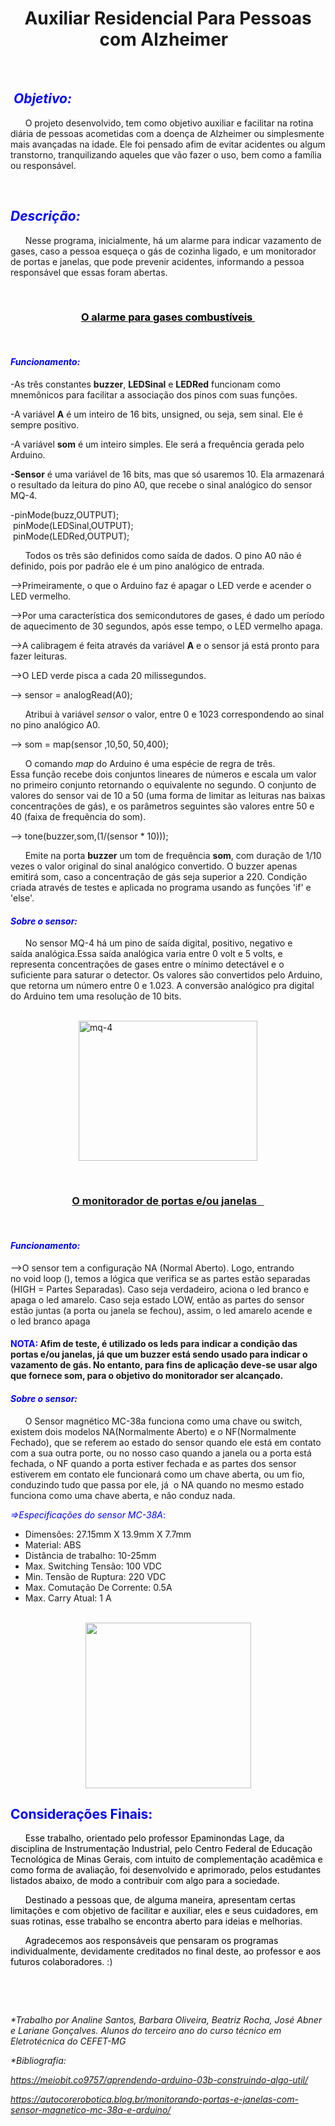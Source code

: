 <h1 style="text-align: center;" aria-level="1"><strong><span data-contrast="none">Auxiliar Residencial Para Pessoas com Alzheimer&nbsp;</span></strong><span data-ccp-props="{&quot;201341983&quot;:0,&quot;335559738&quot;:240,&quot;335559739&quot;:0,&quot;335559740&quot;:259}">&nbsp;</span></h1>
<p><span data-contrast="auto">&nbsp;</span><span data-ccp-props="{&quot;201341983&quot;:0,&quot;335551550&quot;:2,&quot;335551620&quot;:2,&quot;335559739&quot;:160,&quot;335559740&quot;:259}">&nbsp;</span></p>
<h2 aria-level="2"><strong><em><span data-contrast="none">&nbsp;<span style="color: #0000ff;">Objetivo:</span></span></em></strong><span data-ccp-props="{&quot;201341983&quot;:0,&quot;335559738&quot;:40,&quot;335559739&quot;:0,&quot;335559740&quot;:259}">&nbsp;</span></h2>
<p><span data-contrast="auto">&nbsp; &nbsp; &nbsp; O projeto desenvolvido, tem como objetivo auxiliar e facilitar na rotina di&aacute;ria de pessoas acometidas com a doen&ccedil;a de Alzheimer ou simplesmente mais avan&ccedil;adas na idade. Ele foi pensado afim de evitar acidentes ou algum transtorno, tranquilizando aqueles que v&atilde;o fazer o uso, bem como a fam&iacute;lia ou respons&aacute;vel.</span><span data-ccp-props="{&quot;201341983&quot;:0,&quot;335559731&quot;:708,&quot;335559739&quot;:160,&quot;335559740&quot;:259}">&nbsp;</span></p>
<p><span data-contrast="auto">&nbsp;</span><span data-ccp-props="{&quot;201341983&quot;:0,&quot;335559739&quot;:160,&quot;335559740&quot;:259}">&nbsp;</span></p>
<h2 aria-level="2"><span style="color: #0000ff;"><strong><em>Descri&ccedil;&atilde;o:&nbsp;</em></strong>&nbsp;</span></h2>
<p><span data-contrast="auto">&nbsp; &nbsp; &nbsp; Nesse programa, inicialmente, h&aacute; um alarme para indicar vazamento de gases, caso a pessoa esque&ccedil;a o g&aacute;s de cozinha ligado, e um monitorador de portas e janelas, que pode&nbsp;</span><span data-contrast="auto">prevenir</span><span data-contrast="auto">&nbsp;acidentes, informando a pessoa respons&aacute;vel que essas foram abertas.</span><span data-ccp-props="{&quot;201341983&quot;:0,&quot;335559731&quot;:708,&quot;335559739&quot;:160,&quot;335559740&quot;:259}">&nbsp;</span></p>
<p aria-level="2"><span data-contrast="none">&nbsp;</span><span data-ccp-props="{&quot;201341983&quot;:0,&quot;335559738&quot;:40,&quot;335559739&quot;:0,&quot;335559740&quot;:259}">&nbsp;</span></p>
<h3 style="text-align: center;"><span style="text-decoration: underline;"><span style="color: #000000; text-decoration: underline;"><strong>O alarme para gases&nbsp;</strong><strong>combust&iacute;veis</strong>&nbsp;</span></span></h3>
<p><strong><span data-contrast="auto">&nbsp;</span></strong><span data-ccp-props="{&quot;201341983&quot;:0,&quot;335559739&quot;:160,&quot;335559740&quot;:259}">&nbsp;</span></p>
<h4><span style="color: #0000ff;"><strong><em>Funcionamento:</em></strong><strong><em>&nbsp;</em></strong></span><span data-ccp-props="{&quot;201341983&quot;:0,&quot;335559739&quot;:160,&quot;335559740&quot;:259}">&nbsp;</span></h4>
<p><span data-contrast="auto">-As tr&ecirc;s constantes&nbsp;</span><strong><span data-contrast="auto">buzzer</span></strong><span data-contrast="auto">,&nbsp;</span><strong><span data-contrast="auto">LEDSinal</span></strong><span data-contrast="auto">&nbsp;e&nbsp;</span><strong><span data-contrast="auto">LEDRed</span></strong><span data-contrast="auto">&nbsp;funcionam como mnem&ocirc;nicos para facilitar a associa&ccedil;&atilde;o dos pinos com suas fun&ccedil;&otilde;es.&nbsp;</span><span data-ccp-props="{&quot;201341983&quot;:0,&quot;335559739&quot;:160,&quot;335559740&quot;:259}">&nbsp;</span></p>
<p><span data-contrast="auto">-A vari&aacute;vel&nbsp;</span><strong><span data-contrast="auto">A</span></strong><span data-contrast="auto">&nbsp;&eacute; um inteiro de 16 bits,&nbsp;unsigned, ou seja, sem sinal. Ele &eacute; sempre positivo.</span><span data-ccp-props="{&quot;201341983&quot;:0,&quot;335559739&quot;:160,&quot;335559740&quot;:259}">&nbsp;</span></p>
<p><span data-contrast="auto">-A vari&aacute;vel&nbsp;</span><strong><span data-contrast="auto">som</span></strong><span data-contrast="auto">&nbsp;&eacute; um inteiro simples. Ele ser&aacute; a frequ&ecirc;ncia gerada pelo Arduino.</span><span data-ccp-props="{&quot;201341983&quot;:0,&quot;335559739&quot;:160,&quot;335559740&quot;:259}">&nbsp;</span></p>
<p><strong><span data-contrast="auto">-Sensor</span></strong><span data-contrast="auto">&nbsp;&eacute; uma vari&aacute;vel de 16 bits, mas que s&oacute; usaremos 10. Ela armazenar&aacute; o resultado da leitura do pino A0, que recebe o sinal anal&oacute;gico do sensor MQ-4.</span><span data-ccp-props="{&quot;201341983&quot;:0,&quot;335559739&quot;:160,&quot;335559740&quot;:259}">&nbsp;</span></p>
<p><span data-contrast="auto">-pinMode(buzz,OUTPUT);<br />&nbsp;pinMode(LEDSinal,OUTPUT);<br />&nbsp;pinMode(LEDRed,OUTPUT);</span><span data-contrast="auto">&nbsp;</span><span data-ccp-props="{&quot;201341983&quot;:0,&quot;335559739&quot;:160,&quot;335559740&quot;:259}">&nbsp;</span></p>
<p><span data-contrast="auto">&nbsp; &nbsp; &nbsp; Todos os tr&ecirc;s s&atilde;o definidos como sa&iacute;da de dados. O pino A0 n&atilde;o &eacute; definido, pois por padr&atilde;o ele &eacute; um pino anal&oacute;gico de entrada.</span><span data-ccp-props="{&quot;201341983&quot;:0,&quot;335559731&quot;:708,&quot;335559739&quot;:160,&quot;335559740&quot;:259}">&nbsp;</span></p>
<p><span data-contrast="auto">--&gt;Primeiramente, o que o Arduino faz &eacute; apagar o LED verde e acender o LED vermelho.</span><span data-ccp-props="{&quot;201341983&quot;:0,&quot;335559739&quot;:160,&quot;335559740&quot;:259}">&nbsp;</span></p>
<p><span data-contrast="auto">--&gt;Por uma&nbsp;</span><span data-contrast="auto">caracter&iacute;stica</span><span data-contrast="auto">&nbsp;dos semicondutores de gases, &eacute; dado um per&iacute;odo de aquecimento de 30 segundos, ap&oacute;s esse tempo, o LED vermelho apaga.</span><span data-ccp-props="{&quot;201341983&quot;:0,&quot;335559739&quot;:160,&quot;335559740&quot;:259}">&nbsp;</span></p>
<p><span data-contrast="auto">--&gt;A calibragem &eacute; feita atrav&eacute;s da vari&aacute;vel&nbsp;</span><strong><span data-contrast="auto">A</span></strong><span data-contrast="auto">&nbsp;e o sensor j&aacute; est&aacute; pronto para fazer leituras.</span><span data-ccp-props="{&quot;201341983&quot;:0,&quot;335559739&quot;:160,&quot;335559740&quot;:259}">&nbsp;</span></p>
<p><span data-contrast="auto">--&gt;O LED verde pisca a cada 20 milissegundos.</span><span data-ccp-props="{&quot;201341983&quot;:0,&quot;335559739&quot;:160,&quot;335559740&quot;:259}">&nbsp;</span></p>
<p><span data-contrast="auto">--&gt;&nbsp;</span><span data-contrast="auto">sensor =&nbsp;analogRead(A0);&nbsp;&nbsp;</span><span data-ccp-props="{&quot;201341983&quot;:0,&quot;335559739&quot;:160,&quot;335559740&quot;:259}">&nbsp;</span></p>
<p><span data-contrast="auto">&nbsp; &nbsp; &nbsp; Atribui &agrave; vari&aacute;vel&nbsp;</span><em><span data-contrast="auto">sensor</span></em><span data-contrast="auto">&nbsp;o valor, entre 0 e 1023 correspondendo ao sinal no pino anal&oacute;gico A0.</span><span data-ccp-props="{&quot;201341983&quot;:0,&quot;335559731&quot;:708,&quot;335559739&quot;:160,&quot;335559740&quot;:259}">&nbsp;</span></p>
<p><span data-contrast="auto">--&gt;&nbsp;</span><span data-contrast="auto">som =&nbsp;map(sensor ,10,50, 50,400);&nbsp;</span><span data-ccp-props="{&quot;201341983&quot;:0,&quot;335559739&quot;:160,&quot;335559740&quot;:259}">&nbsp;</span></p>
<p><span data-contrast="auto">&nbsp; &nbsp; &nbsp; O comando&nbsp;</span><em><span data-contrast="auto">map</span></em><span data-contrast="auto">&nbsp;do Arduino &eacute; uma esp&eacute;cie de regra de&nbsp;</span><span data-contrast="auto">tr&ecirc;s. Essa</span><span data-contrast="auto">&nbsp;fun&ccedil;&atilde;o recebe dois conjuntos lineares de n&uacute;meros e escala um valor no primeiro conjunto retornando o equivalente no segundo. O conjunto de valores do sensor vai de 10 a 50 (uma forma de limitar as leituras nas baixas concentra&ccedil;&otilde;es de g&aacute;s), e os par&acirc;metros seguintes s&atilde;o valores entre 50 e 40 (faixa de frequ&ecirc;ncia do som).</span><span data-ccp-props="{&quot;201341983&quot;:0,&quot;335559731&quot;:708,&quot;335559739&quot;:160,&quot;335559740&quot;:259}">&nbsp;</span></p>
<p><span data-contrast="auto">--&gt;&nbsp;</span><span data-contrast="auto">tone</span><span data-contrast="auto">(buzzer,som,(1/(sensor * 10)));&nbsp;</span><span data-ccp-props="{&quot;201341983&quot;:0,&quot;335559739&quot;:160,&quot;335559740&quot;:259}">&nbsp;</span></p>
<p><span data-contrast="auto">&nbsp; &nbsp; &nbsp; Emite na porta&nbsp;</span><strong><span data-contrast="auto">buzzer</span></strong><span data-contrast="auto">&nbsp;um tom de frequ&ecirc;ncia&nbsp;</span><strong><span data-contrast="auto">som</span></strong><span data-contrast="auto">, com dura&ccedil;&atilde;o de 1/10 vezes o valor original do sinal anal&oacute;gico convertido. O buzzer apenas emitir&aacute; som, caso a concentra&ccedil;&atilde;o de g&aacute;s seja superior a 220. Condi&ccedil;&atilde;o criada atrav&eacute;s de testes e aplicada no programa usando as fun&ccedil;&otilde;es 'if' e 'else'.</span></p>
<h4 aria-level="4"><span style="color: #0000ff;"><strong><em>Sobre o sensor:&nbsp;</em></strong></span><span data-ccp-props="{&quot;201341983&quot;:0,&quot;335559738&quot;:40,&quot;335559739&quot;:0,&quot;335559740&quot;:259}">&nbsp;</span></h4>
<p><span data-contrast="auto">&nbsp; &nbsp; &nbsp; No sensor MQ-4 h&aacute; um pino de sa&iacute;da digital, positivo, negativo e sa&iacute;da&nbsp;anal&oacute;gica.Essa&nbsp;sa&iacute;da anal&oacute;gica varia entre 0 volt e 5 volts, e representa concentra&ccedil;&otilde;es de gases entre o m&iacute;nimo detect&aacute;vel e o suficiente para saturar o detector. Os valores s&atilde;o convertidos pelo Arduino, que retorna um n&uacute;mero entre 0 e 1.023. A&nbsp;</span><span data-contrast="auto">convers&atilde;o anal&oacute;gico</span><span data-contrast="auto">&nbsp;pra digital do Arduino tem uma resolu&ccedil;&atilde;o de 10 bits.&nbsp;</span><span data-ccp-props="{&quot;201341983&quot;:0,&quot;335559731&quot;:708,&quot;335559739&quot;:160,&quot;335559740&quot;:259}">&nbsp;</span></p>
<p><span data-ccp-props="{&quot;201341983&quot;:0,&quot;335559739&quot;:160,&quot;335559740&quot;:259}">&nbsp;</span><img style="display: block; margin-left: auto; margin-right: auto;" src="https://meiobit.com/wp-content/uploads/2017/08/20170801mq-4.jpg" alt="mq-4" width="286" height="224" /></p>
<p><span data-contrast="auto">&nbsp;</span><span data-ccp-props="{&quot;201341983&quot;:0,&quot;335559739&quot;:160,&quot;335559740&quot;:259}">&nbsp;</span></p>
<h3 style="text-align: center;" aria-level="2"><span style="text-decoration: underline;"><strong>O monitorador de portas e/ou janelas&nbsp;&nbsp;</strong>&nbsp;</span></h3>
<p><span data-ccp-props="{&quot;201341983&quot;:0,&quot;335559739&quot;:160,&quot;335559740&quot;:259}">&nbsp;</span></p>
<h4><span style="color: #0000ff;"><strong><em>Funcionamento:</em></strong>&nbsp;</span></h4>
<p><span data-contrast="auto">--</span><span data-contrast="auto">&gt;</span><span data-contrast="auto">O&nbsp;</span><span data-contrast="auto">sensor tem a configura&ccedil;&atilde;o NA (Normal Aberto). Logo, entrando no&nbsp;</span><span data-contrast="auto">void</span><span data-contrast="auto">&nbsp;loop (), temos a l&oacute;gica&nbsp;</span><span data-contrast="auto">que&nbsp;</span><span data-contrast="auto">verific</span><span data-contrast="auto">a</span><span data-contrast="auto">&nbsp;se as partes est&atilde;o separadas (HIGH = Partes Separadas). Caso seja verdadeiro, aciona o&nbsp;</span><span data-contrast="auto">led</span><span data-contrast="auto">&nbsp;</span><span data-contrast="auto">branco</span><span data-contrast="auto">&nbsp;e apaga o&nbsp;</span><span data-contrast="auto">led</span><span data-contrast="auto">&nbsp;</span><span data-contrast="auto">amarelo. Caso seja estado LOW, ent&atilde;o as partes do sensor est&atilde;o juntas (a porta ou janela se fechou), assim, o&nbsp;</span><span data-contrast="auto">led</span><span data-contrast="auto">&nbsp;amarelo acende e o&nbsp;</span><span data-contrast="auto">led</span><span data-contrast="auto">&nbsp;branco apaga</span><span data-ccp-props="{&quot;201341983&quot;:0,&quot;335559739&quot;:160,&quot;335559740&quot;:259}">&nbsp;</span></p>
<h4><span style="color: #0000ff;"><strong>NOTA</strong></span><span data-contrast="auto"><span style="color: #0000ff;">:</span> Afim de teste, &eacute; utilizado os&nbsp;</span><span data-contrast="auto">leds</span><span data-contrast="auto">&nbsp;para indicar a condi&ccedil;&atilde;o das portas e/ou janelas, j&aacute; que um&nbsp;</span><span data-contrast="auto">buzzer</span><span data-contrast="auto">&nbsp;est&aacute; sendo usado&nbsp;para indicar o vazamen</span><span data-contrast="auto">to de g&aacute;s</span><span data-contrast="auto">. No entanto, para fins de&nbsp;</span><span data-contrast="auto">aplica&ccedil;&atilde;o deve-se usar algo que fornece som, para o objetivo do monitorador ser alcan&ccedil;ado.</span><span data-ccp-props="{&quot;201341983&quot;:0,&quot;335559739&quot;:160,&quot;335559740&quot;:259}">&nbsp;</span></h4>
<h4 aria-level="4"><span style="color: #0000ff;"><strong><em>Sobre o sensor:</em></strong></span><span data-ccp-props="{&quot;201341983&quot;:0,&quot;335559738&quot;:40,&quot;335559739&quot;:0,&quot;335559740&quot;:259}">&nbsp;</span></h4>
<p><span data-contrast="auto">&nbsp; &nbsp; &nbsp; O Sensor magn&eacute;tico MC-38a funciona como uma chave ou switch, existem dois modelos NA(Normalmente Aberto) e o NF(Normalmente Fechado), que se referem ao estado do sensor quando ele est&aacute; em contato com a sua outra porte, ou no nosso caso quando a janela ou a porta est&aacute; fechada, o NF quando a porta estiver fechada e as partes dos sensor estiverem em contato ele funcionar&aacute; como um chave aberta, ou um fio, conduzindo tudo que passa por ele, j&aacute;&nbsp; o NA quando no mesmo estado funciona como uma chave aberta, e n&atilde;o conduz nada.&nbsp;</span><span data-ccp-props="{&quot;201341983&quot;:0,&quot;335551550&quot;:1,&quot;335551620&quot;:1,&quot;335559731&quot;:708,&quot;335559739&quot;:160,&quot;335559740&quot;:259}">&nbsp;</span></p>
<p aria-level="3"><span style="color: #0000ff;"><em>=&gt;Especifica&ccedil;&otilde;es do sensor MC-38A</em>:</span></p>
<ul>
<li data-leveltext="" data-font="Symbol" data-listid="1" aria-setsize="-1" data-aria-posinset="1" data-aria-level="1"><span data-contrast="auto">Dimens&otilde;es: 27.15mm X 13.9mm X 7.7mm</span><span data-ccp-props="{&quot;134233279&quot;:true,&quot;201341983&quot;:0,&quot;335551550&quot;:1,&quot;335551620&quot;:1,&quot;335559739&quot;:160,&quot;335559740&quot;:259}">&nbsp;</span></li>
<li data-leveltext="" data-font="Symbol" data-listid="1" aria-setsize="-1" data-aria-posinset="2" data-aria-level="1"><span data-contrast="auto">Material: ABS</span><span data-ccp-props="{&quot;134233279&quot;:true,&quot;201341983&quot;:0,&quot;335551550&quot;:1,&quot;335551620&quot;:1,&quot;335559739&quot;:160,&quot;335559740&quot;:259}">&nbsp;</span></li>
<li data-leveltext="" data-font="Symbol" data-listid="1" aria-setsize="-1" data-aria-posinset="3" data-aria-level="1"><span data-contrast="auto">Dist&acirc;ncia de trabalho: 10-25mm</span><span data-ccp-props="{&quot;134233279&quot;:true,&quot;201341983&quot;:0,&quot;335551550&quot;:1,&quot;335551620&quot;:1,&quot;335559739&quot;:160,&quot;335559740&quot;:259}">&nbsp;</span></li>
<li data-leveltext="" data-font="Symbol" data-listid="1" aria-setsize="-1" data-aria-posinset="4" data-aria-level="1"><span data-contrast="auto">Max.&nbsp;</span><span data-contrast="auto">Switching</span><span data-contrast="auto">&nbsp;Tens&atilde;o: 100 VDC</span><span data-ccp-props="{&quot;134233279&quot;:true,&quot;201341983&quot;:0,&quot;335551550&quot;:1,&quot;335551620&quot;:1,&quot;335559739&quot;:160,&quot;335559740&quot;:259}">&nbsp;</span></li>
<li data-leveltext="" data-font="Symbol" data-listid="1" aria-setsize="-1" data-aria-posinset="5" data-aria-level="1"><span data-contrast="auto">Min. Tens&atilde;o de Ruptura: 220 VDC</span><span data-ccp-props="{&quot;134233279&quot;:true,&quot;201341983&quot;:0,&quot;335551550&quot;:1,&quot;335551620&quot;:1,&quot;335559739&quot;:160,&quot;335559740&quot;:259}">&nbsp;</span></li>
<li data-leveltext="" data-font="Symbol" data-listid="1" aria-setsize="-1" data-aria-posinset="6" data-aria-level="1"><span data-contrast="auto">Max. Comuta&ccedil;&atilde;o De Corrente: 0.5A</span><span data-ccp-props="{&quot;134233279&quot;:true,&quot;201341983&quot;:0,&quot;335551550&quot;:1,&quot;335551620&quot;:1,&quot;335559739&quot;:160,&quot;335559740&quot;:259}">&nbsp;</span></li>
<li data-leveltext="" data-font="Symbol" data-listid="1" aria-setsize="-1" data-aria-posinset="7" data-aria-level="1"><span data-contrast="auto">Max.&nbsp;</span><span data-contrast="auto">Carry</span><span data-contrast="auto">&nbsp;Atual: 1 A</span><span data-ccp-props="{&quot;134233279&quot;:true,&quot;201341983&quot;:0,&quot;335551550&quot;:1,&quot;335551620&quot;:1,&quot;335559739&quot;:160,&quot;335559740&quot;:259}">&nbsp;</span></li>
</ul>
<p><span data-ccp-props="{&quot;201341983&quot;:0,&quot;335551550&quot;:1,&quot;335551620&quot;:1,&quot;335559731&quot;:708,&quot;335559739&quot;:160,&quot;335559740&quot;:259}">&nbsp;<img style="display: block; margin-left: auto; margin-right: auto;" src="https://i1.wp.com/autocorerobotica.blog.br/wp-content/uploads/2019/08/sensor.jpg?resize=285%2C225&amp;ssl=1" width="265" height="265" /></span></p>
<h2><span style="color: #0000ff;">Considera&ccedil;&otilde;es Finais:</span></h2>
<p><span style="color: #000000;">&nbsp; &nbsp; &nbsp; Esse trabalho, orientado pelo professor Epaminondas Lage, da disciplina de Instrumenta&ccedil;&atilde;o Industrial, pelo Centro Federal de Educa&ccedil;&atilde;o Tecnol&oacute;gica de Minas Gerais, com intuito de complementa&ccedil;&atilde;o acad&ecirc;mica e como forma de avalia&ccedil;&atilde;o, foi desenvolvido e aprimorado, pelos estudantes listados abaixo, de modo a contribuir com algo para a sociedade.</span></p>
<p><span style="color: #000000;">&nbsp; &nbsp; &nbsp; Destinado a pessoas que, de alguma maneira, apresentam certas limita&ccedil;&otilde;es e com objetivo de facilitar e auxiliar, eles e seus cuidadores, em suas rotinas, esse trabalho se encontra aberto para ideias e melhorias.</span></p>
<p><span style="color: #000000;">&nbsp; &nbsp; &nbsp; Agradecemos aos respons&aacute;veis que pensaram</span><span style="color: #000000;">&nbsp;os programas individualmente, devidamente creditados no final deste, ao professor e aos futuros colaboradores</span>. :)&nbsp; &nbsp;</p>
<p><span style="color: #000000;">&nbsp; &nbsp; &nbsp; &nbsp; &nbsp; &nbsp; &nbsp; &nbsp; &nbsp; &nbsp; &nbsp; &nbsp; &nbsp; &nbsp; &nbsp; &nbsp; &nbsp; &nbsp; &nbsp; &nbsp; &nbsp; &nbsp; &nbsp; &nbsp; &nbsp;&nbsp;</span></p>
<p>&nbsp;</p>
<p><em><span data-contrast="auto">*Trabalho por&nbsp;</span></em><em><span data-contrast="auto">Analine</span></em><em><span data-contrast="auto">&nbsp;Santos,</span></em><em><span data-contrast="auto">&nbsp;Barbara Oliveira, Beatriz Rocha, Jos&eacute; Abner e&nbsp;</span></em><em><span data-contrast="auto">Lariane</span></em><em><span data-contrast="auto">&nbsp;Gon&ccedil;alves.</span></em><em><span data-contrast="auto">&nbsp;</span></em><em><span data-contrast="auto">Alunos do&nbsp;</span></em><em><span data-contrast="auto">terceiro ano do curso t&eacute;cnico em Eletrot&eacute;cnica do CEFET-MG</span></em><span data-ccp-props="{&quot;201341983&quot;:0,&quot;335559739&quot;:160,&quot;335559740&quot;:259}">&nbsp;</span></p>
<p><em><span data-contrast="auto">*</span></em><em><span data-contrast="auto">Bibliografia</span></em><em><span data-contrast="auto">:&nbsp;</span></em><span data-ccp-props="{&quot;201341983&quot;:0,&quot;335559739&quot;:160,&quot;335559740&quot;:259}">&nbsp;</span></p>
<p><a href="https://meiobit.com/369757/aprendendo-arduino-03b-construindo-algo-util/"><em><span data-contrast="none">https://meiobit.co9757/aprendendo-arduino-03b-construindo-algo-util/</span></em></a><span data-ccp-props="{&quot;201341983&quot;:0,&quot;335559739&quot;:160,&quot;335559740&quot;:259}">&nbsp;</span></p>
<p><a href="https://autocorerobotica.blog.br/monitorando-portas-e-janelas-com-sensor-magnetico-mc-38a-e-arduino/"><em><span data-contrast="none">https://autocorerobotica.blog.br/monitorando-portas-e-janelas-com-sensor-magnetico-mc-38a-e-arduino/</span></em></a><span data-ccp-props="{&quot;201341983&quot;:0,&quot;335559739&quot;:160,&quot;335559740&quot;:259}">&nbsp;</span></p>
